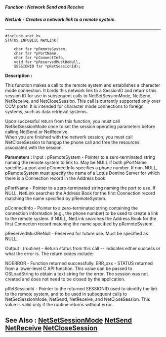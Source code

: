 ##### Function : Network Send and Receive
##### NetLink - Creates a network link to a remote system.
---
```
#include <net.h>
STATUS LNPUBLIC NetLink(

	char far *pRemoteSystem,
	char far *pPortName,
	char far *pConnectInfo,
	void far *pReservedMustBeNull,
	SESSIONID far *pRetSessionId);
```
**Description :**

This function makes a call to the remote system and establishes a character 
mode connection. It binds this network link to a SessionID and returns this 
session ID for use in subsequent calls to NetSetSessionMode, NetSend, 
NetReceive, and NetCloseSession.   This call is currently supported only over 
COM ports. It is intended for character mode connections to foreign systems, 
such as data retrieval systems.

Upon successful return from this function, you must call NetSetSessionMode once 
to set the session operating parameters before calling NetSend or NetReceive.  
When you are finished with the network session, you must call NetCloseSession 
to hangup the phone call and free the resources associated with the session.

**Parameters :**
Input :
pRemoteSystem  -  Pointer to a zero-terminated string naming the remote system to link to.  May be NULL if both pPortName specifies a port and pConnectInfo specifies a phone number. If non-NULL, pRemoteSystem must specify the name of a Lotus Domino Server for which there is a Connection record in the Address book.

pPortName  -  Pointer to a zero-terminated string naming the port to use. If NULL, NetLink searches the Address Book for the first Connection record matching the name specified by pRemoteSystem. 

pConnectInfo  -  Pointer to a zero-terminated string containing the connection information (e.g., the phone number) to be used to create a link to the remote system.  If NULL, NetLink searches the Address Book for the first Connecton record matching the name specified by pRemoteSystem. 

pReservedMustBeNull  -  Reserved for future use.  Must be specified as NULL.

Output :
(routine)  -   Return status from this call -- indicates either success or what the error is. The return codes include:

NOERROR - Function returned successfully.
ERR_xxx - STATUS returned from a lower-level C API function.  This value can be passed to OSLoadString to obtain a text string for the error.  The session was not created and does not need to be closed by the application.


pRetSessionId  -  Pointer to the returned SESSIONID used to identify the link to the remote system, and to be used in subsequent calls to NetSetSessionMode, NetSend,  NetReceive, and NetCloseSession.  This value is valid only if the routine returns without error.


**See Also :**
[NetSetSessionMode](/domino-c-api-docs/reference/Func/NetSetSessionMode)
[NetSend](/domino-c-api-docs/reference/Func/NetSend)
[NetReceive](/domino-c-api-docs/reference/Func/NetReceive)
[NetCloseSession](/domino-c-api-docs/reference/Func/NetCloseSession)
---
